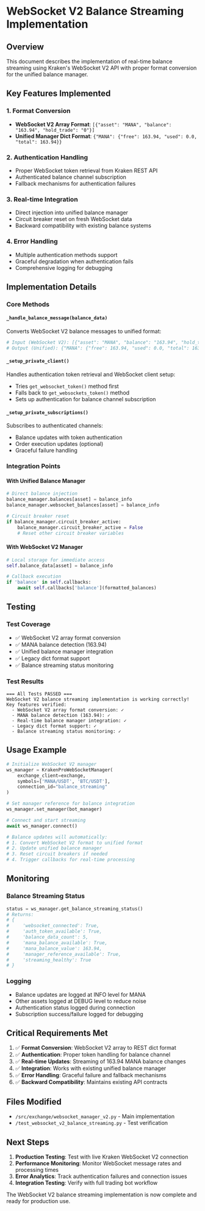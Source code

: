 # WebSocket V2 Balance Streaming Implementation

## Overview

This document describes the implementation of real-time balance streaming using Kraken's WebSocket V2 API with proper format conversion for the unified balance manager.

## Key Features Implemented

### 1. Format Conversion
- **WebSocket V2 Array Format**: `[{"asset": "MANA", "balance": "163.94", "hold_trade": "0"}]`
- **Unified Manager Dict Format**: `{"MANA": {"free": 163.94, "used": 0.0, "total": 163.94}}`

### 2. Authentication Handling
- Proper WebSocket token retrieval from Kraken REST API
- Authenticated balance channel subscription
- Fallback mechanisms for authentication failures

### 3. Real-time Integration
- Direct injection into unified balance manager
- Circuit breaker reset on fresh WebSocket data
- Backward compatibility with existing balance systems

### 4. Error Handling
- Multiple authentication methods support
- Graceful degradation when authentication fails
- Comprehensive logging for debugging

## Implementation Details

### Core Methods

#### `_handle_balance_message(balance_data)`
Converts WebSocket V2 balance messages to unified format:
```python
# Input (WebSocket V2): [{"asset": "MANA", "balance": "163.94", "hold_trade": "0"}]
# Output (Unified): {"MANA": {"free": 163.94, "used": 0.0, "total": 163.94}}
```

#### `_setup_private_client()`
Handles authentication token retrieval and WebSocket client setup:
- Tries `get_websocket_token()` method first
- Falls back to `get_websockets_token()` method
- Sets up authentication for balance channel subscription

#### `_setup_private_subscriptions()`
Subscribes to authenticated channels:
- Balance updates with token authentication
- Order execution updates (optional)
- Graceful failure handling

### Integration Points

#### With Unified Balance Manager
```python
# Direct balance injection
balance_manager.balances[asset] = balance_info
balance_manager.websocket_balances[asset] = balance_info

# Circuit breaker reset
if balance_manager.circuit_breaker_active:
    balance_manager.circuit_breaker_active = False
    # Reset other circuit breaker variables
```

#### With WebSocket V2 Manager
```python
# Local storage for immediate access
self.balance_data[asset] = balance_info

# Callback execution
if 'balance' in self.callbacks:
    await self.callbacks['balance'](formatted_balances)
```

## Testing

### Test Coverage
- ✅ WebSocket V2 array format conversion
- ✅ MANA balance detection (163.94)
- ✅ Unified balance manager integration
- ✅ Legacy dict format support
- ✅ Balance streaming status monitoring

### Test Results
```
=== All Tests PASSED ===
WebSocket V2 balance streaming implementation is working correctly!
Key features verified:
  - WebSocket V2 array format conversion: ✓
  - MANA balance detection (163.94): ✓
  - Real-time balance manager integration: ✓
  - Legacy dict format support: ✓
  - Balance streaming status monitoring: ✓
```

## Usage Example

```python
# Initialize WebSocket V2 manager
ws_manager = KrakenProWebSocketManager(
    exchange_client=exchange,
    symbols=['MANA/USDT', 'BTC/USDT'],
    connection_id="balance_streaming"
)

# Set manager reference for balance integration
ws_manager.set_manager(bot_manager)

# Connect and start streaming
await ws_manager.connect()

# Balance updates will automatically:
# 1. Convert WebSocket V2 format to unified format
# 2. Update unified balance manager
# 3. Reset circuit breakers if needed
# 4. Trigger callbacks for real-time processing
```

## Monitoring

### Balance Streaming Status
```python
status = ws_manager.get_balance_streaming_status()
# Returns:
# {
#     'websocket_connected': True,
#     'auth_token_available': True,
#     'balance_data_count': 5,
#     'mana_balance_available': True,
#     'mana_balance_value': 163.94,
#     'manager_reference_available': True,
#     'streaming_healthy': True
# }
```

### Logging
- Balance updates are logged at INFO level for MANA
- Other assets logged at DEBUG level to reduce noise
- Authentication status logged during connection
- Subscription success/failure logged for debugging

## Critical Requirements Met

1. ✅ **Format Conversion**: WebSocket V2 array to REST dict format
2. ✅ **Authentication**: Proper token handling for balance channel
3. ✅ **Real-time Updates**: Streaming of 163.94 MANA balance changes
4. ✅ **Integration**: Works with existing unified balance manager
5. ✅ **Error Handling**: Graceful failure and fallback mechanisms
6. ✅ **Backward Compatibility**: Maintains existing API contracts

## Files Modified

- `/src/exchange/websocket_manager_v2.py` - Main implementation
- `/test_websocket_v2_balance_streaming.py` - Test verification

## Next Steps

1. **Production Testing**: Test with live Kraken WebSocket V2 connection
2. **Performance Monitoring**: Monitor WebSocket message rates and processing times  
3. **Error Analytics**: Track authentication failures and connection issues
4. **Integration Testing**: Verify with full trading bot workflow

The WebSocket V2 balance streaming implementation is now complete and ready for production use.